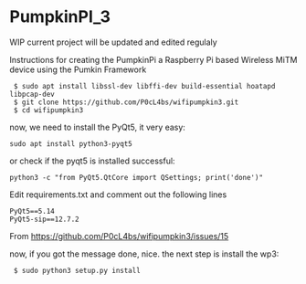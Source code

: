 # PumpkinPI_3

WIP current project will be updated and edited regulaly 

Instructions for creating the PumpkinPi a Raspberry Pi based Wireless MiTM device using the Pumkin Framework

```
 $ sudo apt install libssl-dev libffi-dev build-essential hoatapd libpcap-dev
 $ git clone https://github.com/P0cL4bs/wifipumpkin3.git
 $ cd wifipumpkin3
```
now, we need to install the PyQt5, it very easy:
```
sudo apt install python3-pyqt5
```
or check if the pyqt5 is installed successful:
```
python3 -c "from PyQt5.QtCore import QSettings; print('done')"
```
Edit requirements.txt and comment out the following lines
```
PyQt5==5.14
PyQt5-sip==12.7.2
```

From <https://github.com/P0cL4bs/wifipumpkin3/issues/15> 


now, if you got the message done, nice. the next step is install the wp3:
```
 $ sudo python3 setup.py install
```

